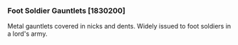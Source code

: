 ### Foot Soldier Gauntlets [1830200]

Metal gauntlets covered in nicks and dents. Widely issued to foot soldiers in a lord's army.